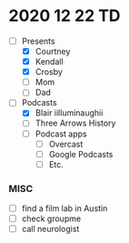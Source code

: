 # 2020 12 22 TD

- [ ] Presents
  - [x] Courtney
  - [x] Kendall
  - [x] Crosby
  - [ ] Mom
  - [ ] Dad

- [ ] Podcasts
  - [x] Blair iilluminaughii
  - [ ] Three Arrows History
  - [ ] Podcast apps
    - [ ] Overcast
    - [ ] Google Podcasts
    - [ ] Etc.

### MISC
- [ ] find a film lab in Austin
- [ ] check groupme
- [ ] call neurologist

<!--
## Completed
- [x] Laundry
- [x] Psychological Evaluation
  - [x] Psychological evaluation paperwork
  - [x] Write out psychological evaluation address and directions
- [x] Clothes
  - [x] Bras
    - [x] Sizing
    - [x] Bralettes
-->
